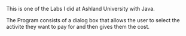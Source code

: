 
This is one of the Labs I did at Ashland University with Java.

The Program consists of a dialog box that allows the user to
select the activite they want to pay for and then gives them 
the cost.
